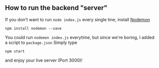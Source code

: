 ## How to run the backend "server"

If you don't want to run `node index.js` every single tine, install [Nodemon](https://www.npmjs.com/package/nodemon)

```
npm install nodemon --save
```

You could run ``nodemon index.js`` everytime, but since we're boring, I added a script to `package.json`
Simply type

```
npm start
```
and enjoy your live server (Port 3000)!
